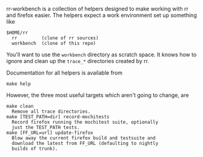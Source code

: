 rr-workbench is a collection of helpers designed to make working with
rr and firefox easier.  The helpers expect a work environment set up
something like

    $HOME/rr
      rr         (clone of rr sources)
      workbench  (clone of this repo)

You'll want to use the `workbench` directory as scratch space.  It
knows how to ignore and clean up the `trace_*` directories created by
rr.

Documentation for all helpers is available from

    make help

However, the three most useful targets which aren't going to change,
are

    make clean
      Remove all trace directories.
    make [TEST_PATH=dir] record-mochitests
      Record firefox running the mochitest suite, optionally
      just the TEST_PATH tests.
    make [FF_URL=url] update-firefox
      Blow away the current firefox build and testsuite and
      download the latest from FF_URL (defaulting to nightly
      builds of trunk).
